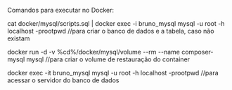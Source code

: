 Comandos para executar no Docker:

cat docker/mysql/scripts.sql | docker exec -i bruno_mysql  mysql -u root -h localhost -prootpwd //para criar o banco de dados e a tabela, caso não existam

docker run -d -v %cd%/docker/mysql/volume --rm --name composer-mysql mysql  //para criar o volume de restauração do container

docker exec -it bruno_mysql mysql -u root -h localhost -prootpwd //para acessar o  servidor do banco de dados
